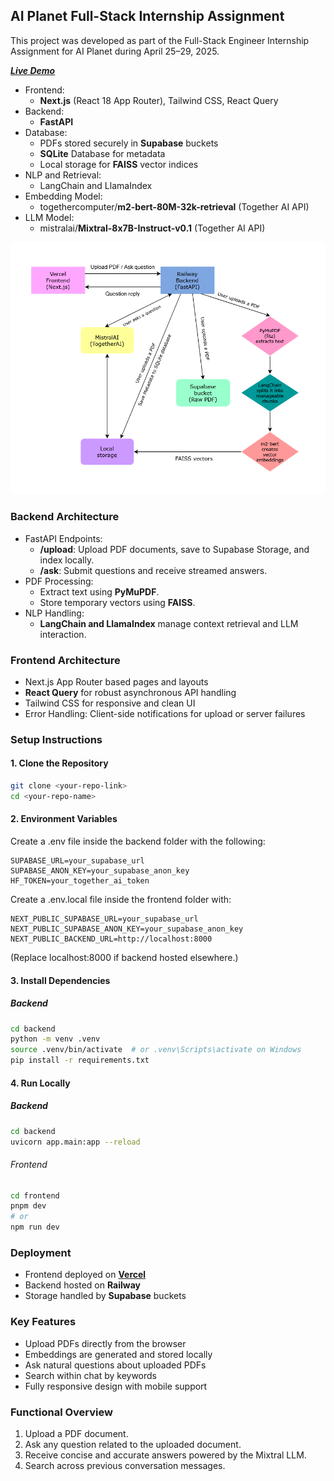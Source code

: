 ## AI Planet Full-Stack Internship Assignment

This project was developed as part of the Full-Stack Engineer Internship Assignment for AI Planet during April 25–29, 2025.

***[Live Demo](https://pd-fhelper.vercel.app/)***


- Frontend:
    - **Next.js** (React 18 App Router), Tailwind CSS, React Query
- Backend: 
    - **FastAPI**
- Database: 
    - PDFs stored securely in **Supabase** buckets
    - **SQLite** Database for metadata
    - Local storage for **FAISS** vector indices
- NLP and Retrieval: 
    - LangChain and LlamaIndex
- Embedding Model: 
    - togethercomputer/**m2-bert-80M-32k-retrieval** (Together AI API)
- LLM Model:
    - mistralai/**Mixtral-8x7B-Instruct-v0.1** (Together AI API)

![Architecture](./assets/PDFhelper%20flow.png)

### Backend Architecture
- FastAPI Endpoints:
    - **/upload**: Upload PDF documents, save to Supabase Storage, and index locally.
    - **/ask**: Submit questions and receive streamed answers.
- PDF Processing:
    - Extract text using **PyMuPDF**.
    - Store temporary vectors using **FAISS**.
- NLP Handling:
    - **LangChain and LlamaIndex** manage context retrieval and LLM interaction.


### Frontend Architecture
- Next.js App Router based pages and layouts
- **React Query** for robust asynchronous API handling
- Tailwind CSS for responsive and clean UI
- Error Handling: Client-side notifications for upload or server failures

### Setup Instructions

#### 1. Clone the Repository

```bash
git clone <your-repo-link>
cd <your-repo-name> 
```
#### 2. Environment Variables

Create a .env file inside the backend folder with the following:

```plaintext
SUPABASE_URL=your_supabase_url
SUPABASE_ANON_KEY=your_supabase_anon_key
HF_TOKEN=your_together_ai_token
```
Create a .env.local file inside the frontend folder with:
```plaintext
NEXT_PUBLIC_SUPABASE_URL=your_supabase_url
NEXT_PUBLIC_SUPABASE_ANON_KEY=your_supabase_anon_key
NEXT_PUBLIC_BACKEND_URL=http://localhost:8000
```
(Replace localhost:8000 if backend hosted elsewhere.)

#### 3. Install Dependencies
##### Backend
```bash
cd backend
python -m venv .venv
source .venv/bin/activate  # or .venv\Scripts\activate on Windows
pip install -r requirements.txt
```
#### 4. Run Locally
##### Backend
```bash
cd backend
uvicorn app.main:app --reload
```
###### Frontend
```bash
cd frontend
pnpm dev
# or
npm run dev
```
### Deployment
- Frontend deployed on **[Vercel](https://pd-fhelper.vercel.app/)**
- Backend hosted on **Railway**
- Storage handled by **Supabase** buckets


### Key Features
- Upload PDFs directly from the browser
- Embeddings are generated and stored locally
- Ask natural questions about uploaded PDFs
- Search within chat by keywords
- Fully responsive design with mobile support


### Functional Overview
1. Upload a PDF document.
2. Ask any question related to the uploaded document.
3. Receive concise and accurate answers powered by the Mixtral LLM.
4. Search across previous conversation messages.